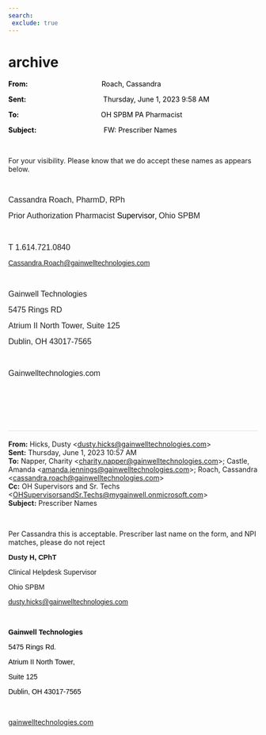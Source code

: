 ```yaml
---
search:
 exclude: true
---
```


# archive

<div class="WordSection1">

**<span style="color:black">From:<span style="mso-tab-count:1">                                            
</span></span>**<span style="color:black">Roach, Cassandra</span>

**<span style="color:black">Sent:<span style="mso-tab-count:1">                                              
</span></span>**<span style="color:black">Thursday, June 1, 2023 9:58
AM</span>

**<span style="color:black">To:<span style="mso-tab-count:1">                                                 
</span></span>**<span style="color:black">OH SPBM PA Pharmacist</span>

**<span style="color:black">Subject:<span style="mso-tab-count:1">                                        
</span></span>**<span style="color:black">FW: Prescriber Names</span>

 

For your visibility. Please know that we
<span class="underline">do</span> accept these names as appears below.

 

<div>

<span style="font-size:12.0pt;
font-family:&quot;Calibri Light&quot;,sans-serif;color:#201F1E">Cassandra
Roach, PharmD,
RPh</span><span style="font-size:12.0pt;font-family:&quot;Segoe UI&quot;,sans-serif;
color:#201F1E"></span>

<span style="font-size:12.0pt;
font-family:&quot;Calibri Light&quot;,sans-serif;color:#201F1E;border:none windowtext 1.0pt;
mso-border-alt:none windowtext 0in;padding:0in">Prior Authorization
Pharmacist</span><span style="font-size:12.0pt;font-family:&quot;Calibri Light&quot;,sans-serif;color:black">
Supervisor</span><span style="color:black">,
</span><span style="font-size:
12.0pt;font-family:&quot;Calibri Light&quot;,sans-serif;color:#201F1E;border:none windowtext 1.0pt;
mso-border-alt:none windowtext 0in;padding:0in">Ohio
SPBM</span><span style="font-size:12.0pt;color:#201F1E"></span>

<span style="font-size:12.0pt;
font-family:&quot;Calibri Light&quot;,sans-serif;color:#201F1E;border:none windowtext 1.0pt;
mso-border-alt:none windowtext 0in;padding:0in"> </span><span style="color:#201F1E"></span>

<span style="font-size:12.0pt;
font-family:&quot;Calibri Light&quot;,sans-serif;color:#201F1E;border:none windowtext 1.0pt;
mso-border-alt:none windowtext 0in;padding:0in">T
1.614.721.0840</span><span style="color:#201F1E"></span>

<span style="font-size:10.5pt;
font-family:&quot;Calibri Light&quot;,sans-serif;color:#201F1E"><Cassandra.Roach@gainwelltechnologies.com></span><span style="font-size:10.5pt;font-family:&quot;Segoe UI&quot;,sans-serif;color:#201F1E"></span>

<span style="font-size:12.0pt;
font-family:&quot;Calibri Light&quot;,sans-serif;color:#201F1E;border:none windowtext 1.0pt;
mso-border-alt:none windowtext 0in;padding:0in"> </span><span style="color:#201F1E"></span>

<span style="font-size:12.0pt;
font-family:&quot;Calibri Light&quot;,sans-serif;color:#201F1E;border:none windowtext 1.0pt;
mso-border-alt:none windowtext 0in;padding:0in">Gainwell
Technologies</span><span style="color:#201F1E"></span>

<span style="font-size:12.0pt;
font-family:&quot;Calibri Light&quot;,sans-serif;color:#201F1E;border:none windowtext 1.0pt;
mso-border-alt:none windowtext 0in;padding:0in">5475 Rings
RD</span><span style="color:#201F1E"></span>

<span style="font-size:12.0pt;
font-family:&quot;Calibri Light&quot;,sans-serif;color:#201F1E;border:none windowtext 1.0pt;
mso-border-alt:none windowtext 0in;padding:0in">Atrium II North Tower,
Suite 125</span><span style="color:#201F1E"></span>

<span style="font-size:12.0pt;
font-family:&quot;Calibri Light&quot;,sans-serif;color:#201F1E;border:none windowtext 1.0pt;
mso-border-alt:none windowtext 0in;padding:0in">Dublin, OH
43017-7565</span><span style="color:#201F1E"></span>

<span style="font-size:12.0pt;
font-family:&quot;Calibri Light&quot;,sans-serif;color:#201F1E;border:none windowtext 1.0pt;
mso-border-alt:none windowtext 0in;padding:0in"> </span><span style="color:#201F1E"></span>

<span style="font-size:12.0pt;
font-family:&quot;Calibri Light&quot;,sans-serif;color:#201F1E;border:none windowtext 1.0pt;
mso-border-alt:none windowtext 0in;padding:0in">Gainwelltechnologies.com</span><span style="color:#201F1E"></span>

<span style="font-family:&quot;Arial&quot;,sans-serif;
color:#201F1E;border:none windowtext 1.0pt;mso-border-alt:none windowtext 0in;
padding:0in"> </span><span style="color:#201F1E"></span>

<span style="color:#201F1E"> </span><span style="color:black"><span class="image"></span></span>

</div>

 

<div>

<div style="border:none;border-top:solid #E1E1E1 1.0pt;padding:3.0pt 0in 0in 0in">

**From:** Hicks, Dusty \<<dusty.hicks@gainwelltechnologies.com>\>  
**Sent:** Thursday, June 1, 2023 10:57 AM  
**To:** Napper, Charity \<<charity.napper@gainwelltechnologies.com>\>;
Castle, Amanda \<<amanda.jennings@gainwelltechnologies.com>\>; Roach,
Cassandra \<<cassandra.roach@gainwelltechnologies.com>\>  
**Cc:** OH Supervisors and Sr. Techs
\<<OHSupervisorsandSr.Techs@mygainwell.onmicrosoft.com>\>  
**Subject:** Prescriber Names

</div>

</div>

 

Per Cassandra this is acceptable. Prescriber last name on the form, and
NPI matches, please do not reject

<span class="image"></span>

**<span style="font-family:&quot;Arial&quot;,sans-serif">Dusty H,
CPhT</span>**

<span style="font-family:&quot;Arial&quot;,sans-serif">Clinical Helpdesk
Supervisor</span>

<span style="font-family:&quot;Arial&quot;,sans-serif">Ohio SPBM</span>

<span style="font-family:&quot;Arial&quot;,sans-serif"><dusty.hicks@gainwelltechnologies.com></span>

<span style="font-family:&quot;Arial&quot;,sans-serif"></span>

 

**<span style="font-family:&quot;Arial&quot;,sans-serif;color:black">Gainwell
Technologies </span>**

<span style="font-family:&quot;Arial&quot;,sans-serif;color:black">5475
Rings Rd.</span>

<span style="font-family:&quot;Arial&quot;,sans-serif;color:black">Atrium
II North Tower, </span>

<span style="font-family:&quot;Arial&quot;,sans-serif;color:black">Suite
125</span>

<span style="font-family:&quot;Arial&quot;,sans-serif;color:black">Dublin,
OH 43017-7565</span>

<span class="image"></span>

 

[gainwelltechnologies.com](https://nam10.safelinks.protection.outlook.com/?url=http%3A%2F%2Fgainwelltechnologies.com%2F&data=05%7C01%7Cchristopher.nguyen%40gainwelltechnologies.com%7Cf1907a5333fd495d177c08db62b096b3%7Cc663f89cef9b418fbd3d41e46c0ce068%7C0%7C0%7C638212282812212475%7CUnknown%7CTWFpbGZsb3d8eyJWIjoiMC4wLjAwMDAiLCJQIjoiV2luMzIiLCJBTiI6Ik1haWwiLCJXVCI6Mn0%3D%7C3000%7C%7C%7C&sdata=MjDQGbT3MJ%2FDTqDPPzgfVvPZKFcKjqmIoI4rHzL3yAI%3D&reserved=0)

 

</div>
